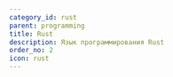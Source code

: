 ```yaml
---
category_id: rust
parent: programming
title: Rust
description: Язык программирования Rust
order_no: 2
icon: rust
---
```

